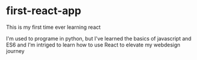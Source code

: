 # first-react-app
This is my first time ever learning react

I'm used to programe in python, but I've learned the basics of javascript and ES6 and I'm intriged to learn how to use React to elevate my webdesign journey
